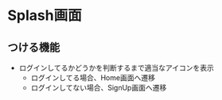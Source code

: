 # Splash画面

## つける機能

- ログインしてるかどうかを判断するまで適当なアイコンを表示
  - ログインしてる場合、Home画面へ遷移
  - ログインしてない場合、SignUp画面へ遷移
